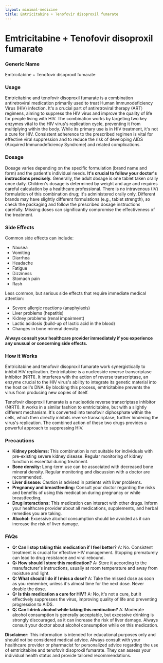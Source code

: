 ```yaml
---
layout: minimal-medicine
title: Emtricitabine + Tenofovir disoproxil fumarate
---
```


# Emtricitabine + Tenofovir disoproxil fumarate
### Generic Name
Emtricitabine + Tenofovir disoproxil fumarate

### Usage

Emtricitabine and tenofovir disoproxil fumarate is a combination antiretroviral medication primarily used to treat Human Immunodeficiency Virus (HIV) infection.  It's a crucial part of antiretroviral therapy (ART) regimens, aiming to suppress the HIV virus and improve the quality of life for people living with HIV.  The combination works by targeting two key enzymes vital to the HIV virus's replication cycle, preventing it from multiplying within the body.  While its primary use is in HIV treatment, it's not a cure for HIV.  Consistent adherence to the prescribed regimen is vital for effective viral suppression and to reduce the risk of developing AIDS (Acquired Immunodeficiency Syndrome) and related complications.

### Dosage

Dosage varies depending on the specific formulation (brand name and form) and the patient's individual needs.  **It's crucial to follow your doctor's instructions precisely.**  Generally, the adult dosage is one tablet taken orally once daily.  Children's dosage is determined by weight and age and requires careful calculation by a healthcare professional.  There is no intravenous (IV) formulation of this combination drug; it's administered orally only.  Different brands may have slightly different formulations (e.g., tablet strength), so check the packaging and follow the prescribed dosage instructions carefully.  Missing doses can significantly compromise the effectiveness of the treatment.


### Side Effects

Common side effects can include:

* Nausea
* Vomiting
* Diarrhea
* Headache
* Fatigue
* Dizziness
* Stomach pain
* Rash

Less common, but serious side effects that require immediate medical attention:

* Severe allergic reactions (anaphylaxis)
* Liver problems (hepatitis)
* Kidney problems (renal impairment)
* Lactic acidosis (build-up of lactic acid in the blood)
* Changes in bone mineral density


**Always consult your healthcare provider immediately if you experience any unusual or concerning side effects.**


### How it Works

Emtricitabine and tenofovir disoproxil fumarate work synergistically to inhibit HIV replication.  Emtricitabine is a nucleoside reverse transcriptase inhibitor (NRTI). It interferes with the action of reverse transcriptase, an enzyme crucial to the HIV virus's ability to integrate its genetic material into the host cell's DNA. By blocking this process, emtricitabine prevents the virus from producing new copies of itself.

Tenofovir disoproxil fumarate is a nucleotide reverse transcriptase inhibitor (NtRTI). It works in a similar fashion to emtricitabine, but with a slightly different mechanism.  It's converted into tenofovir diphosphate within the cells, which then directly inhibits reverse transcriptase, further hindering the virus's replication.  The combined action of these two drugs provides a powerful approach to suppressing HIV.


### Precautions

* **Kidney problems:** This combination is not suitable for individuals with pre-existing severe kidney disease. Regular monitoring of kidney function is essential during treatment.
* **Bone density:**  Long-term use can be associated with decreased bone mineral density.  Regular monitoring and discussion with a doctor are recommended.
* **Liver disease:** Caution is advised in patients with liver problems.
* **Pregnancy and breastfeeding:**  Consult your doctor regarding the risks and benefits of using this medication during pregnancy or while breastfeeding.
* **Drug interactions:** This medication can interact with other drugs.  Inform your healthcare provider about all medications, supplements, and herbal remedies you are taking.
* **Alcohol:** Excessive alcohol consumption should be avoided as it can increase the risk of liver damage.

### FAQs

* **Q: Can I stop taking this medication if I feel better?**  A: No.  Consistent treatment is crucial for effective HIV management. Stopping prematurely can lead to drug resistance and viral rebound.
* **Q: How should I store this medication?** A: Store it according to the manufacturer's instructions, usually at room temperature and away from moisture and light.
* **Q: What should I do if I miss a dose?** A: Take the missed dose as soon as you remember, unless it's almost time for the next dose.  Never double the dose.
* **Q: Is this medication a cure for HIV?** A: No, it's not a cure, but it effectively suppresses the virus, improving quality of life and preventing progression to AIDS.
* **Q:  Can I drink alcohol while taking this medication?**  A:  Moderate alcohol consumption is generally acceptable, but excessive drinking is strongly discouraged, as it can increase the risk of liver damage. Always consult your doctor about alcohol consumption while on this medication.


**Disclaimer:** This information is intended for educational purposes only and should not be considered medical advice.  Always consult with your healthcare provider or pharmacist for personalized advice regarding the use of emtricitabine and tenofovir disoproxil fumarate.  They can assess your individual health status and provide tailored recommendations.
